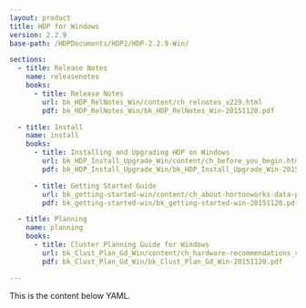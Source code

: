 ```yaml
---
layout: product
title: HDP for Windows
version: 2.2.9
base-path: /HDPDocuments/HDP2/HDP-2.2.9-Win/

sections:
  - title: Release Notes
    name: releasenotes
    books:
      - title: Release Notes
        url: bk_HDP_RelNotes_Win/content/ch_relnotes_v229.html
        pdf: bk_HDP_RelNotes_Win/bk_HDP_RelNotes_Win-20151120.pdf

  - title: Install
    name: install
    books:
      - title: Installing and Upgrading HDP on Windows
        url: bk_HDP_Install_Upgrade_Win/content/ch_before_you_begin.html
        pdf: bk_HDP_Install_Upgrade_Win/bk_HDP_Install_Upgrade_Win-20151120.pdf

      - title: Getting Started Guide
        url: bk_getting-started-win/content/ch_about-hortonworks-data-platform.html
        pdf: bk_getting-started-win/bk_getting-started-win-20151120.pdf

  - title: Planning
    name: planning
    books:
      - title: Cluster Planning Guide for Windows
        url: bk_Clust_Plan_Gd_Win/content/ch_hardware-recommendations_chapter.html
        pdf: bk_Clust_Plan_Gd_Win/bk_Clust_Plan_Gd_Win-20151120.pdf

---
```


This is the content below YAML.
